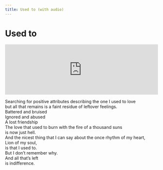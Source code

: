 ```yaml
---
title: Used to (with audio)
---
```

# Used to

<iframe width="100%" height="166" scrolling="no" frameborder="no" src="https://w.soundcloud.com/player/?url=https%3A//api.soundcloud.com/tracks/345883093&amp;color=%23ff5500&amp;auto_play=false&amp;hide_related=false&amp;show_comments=true&amp;show_user=true&amp;show_reposts=false&amp;show_teaser=true"></iframe>

Searching for positive attributes describing the one I used to love<br/>
but all that remains is a faint residue of leftover feelings. <br/>
Battered and bruised<br/>
Ignored and abused<br/>
A lost friendship<br/>
The love that used to burn with the fire of a thousand suns<br/>
is now just hell. <br/>
And the nicest thing that I can say about the once rhythm of my heart, <br/>
Lion of my soul, <br/>
is that I used to. <br/>
But I don’t remember why.<br/>
And all that’s left <br/>
is indifference.<br/>
